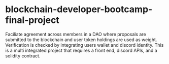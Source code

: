 # blockchain-developer-bootcamp-final-project
Faciliate agreement across members in a DAO where proposals are submitted to the blockchain and user token holdings are used as weight. Verification is checked by integrating users wallet and discord identity. This is a multi integrated project that requires a front end, discord APIs, and a solidity contract.